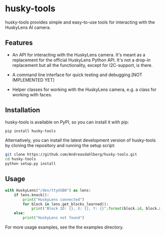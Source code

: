 # husky-tools
husky-tools provides simple and easy-to-use tools for interacting with the HuskyLens AI camera.

## Features
 * An API for interacting with the HuskyLens camera. It's meant as a replacement for the official HuskyLens Python API. It's not a drop-in replacement but all the functionality, except for I2C-support, is there.

* A command line interface for quick testing and debugging.[NOT IMPLEMENTED YET]

* Helper classes for working with the HuskyLens camera, e.g. a class for working with faces.

## Installation
husky-tools is available on PyPI, so you can install it with pip:
```bash
pip install husky-tools
```

Alternatively, you can install the latest development version of husky-tools by cloning the repository and running the setup script:
```bash
git clone https://github.com/Andreasdahlberg/husky-tools.git
cd husky-tools
python setup.py install
```

## Usage

```python
with HuskyLens("/dev/ttyUSB0") as lens:
    if lens.knock():
        print("HuskyLens connected")
        for block in lens.get_blocks_learned():
            print("Block ID: {}, X: {}, Y: {}".format(block.id, block.x, block.y))
    else:
        print("HuskyLens not found")
```

For more usage examples, see the the examples directory.
